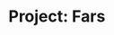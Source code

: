 # Project: Fars

[travis-badge]: https://img.shields.io/travis//monotreme/Asswk4Package.svg?branch=master